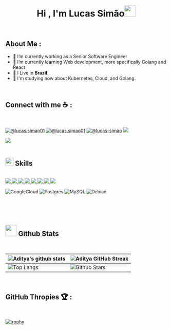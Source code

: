 
<h1 align="center"><b>Hi , I'm Lucas Simão</b><img src="https://media.giphy.com/media/hvRJCLFzcasrR4ia7z/giphy.gif" width="35"></h1>

<br>

## About Me :
- 🔭 I’m currently working as a Senior Software Engineer
- 🌱 I’m currently learning Web development, more specifically Golang and React
- 🏡 I Live in **Brazil**
- 🧠 I'm studying now about Kubernetes, Cloud, and Golang.


<br>

## Connect with me ☕ :

<br>

[![@lucas.simao01](https://img.icons8.com/fluency/48/000000/instagram-new.png "@lucas.simao01")](https://www.instagram.com/lucas.simao01/)
[![@lucas.simao01](https://img.icons8.com/fluency/48/000000/facebook.png "@lucas.simao01")](https://www.facebook.com/lucas.simao01) 
[![@lucas-simao](https://img.icons8.com/fluency/48/000000/linkedin.png "@lucas-simao")](https://www.linkedin.com/in/lucas-simao/) 
<a href="mailto:lucas.simao01@gmail.com">
  <img src="https://img.icons8.com/fluency/48/000000/gmail.png"/>
</a>

<img src="https://user-images.githubusercontent.com/73097560/115834477-dbab4500-a447-11eb-908a-139a6edaec5c.gif"><br><br>

## <img src="https://media2.giphy.com/media/QssGEmpkyEOhBCb7e1/giphy.gif?cid=ecf05e47a0n3gi1bfqntqmob8g9aid1oyj2wr3ds3mg700bl&rid=giphy.gif" width ="25"><b> Skills</b>
<br>

 <a href="https://github.com/lucas-simao/api-tasks" target="_blank" rel="noopener noreferrer">
<img src="https://img.shields.io/badge/Go-00ADD8?style=for-the-badge&logo=go&logoColor=white" />
<a />

<a href="https://github.com/lucas-simao/react-redux-toolkit" target="_blank" rel="noopener noreferrer">
<img src="https://img.shields.io/badge/JavaScript-F7DF1E?style=for-the-badge&logo=javascript&logoColor=black" />
<a />

<a href="https://github.com/lucas-simao/react-typescript" target="_blank" rel="noopener noreferrer">
<img src="https://img.shields.io/badge/TypeScript-007ACC?style=for-the-badge&logo=typescript&logoColor=white" />
<a />

<a href="https://github.com/lucas-simao/vue-basic" target="_blank" rel="noopener noreferrer">
<img src="https://img.shields.io/badge/Vue.js-35495E?style=for-the-badge&logo=vue.js&logoColor=4FC08D" />
<a />

<a href="https://github.com/lucas-simao/react-typescript" target="_blank" rel="noopener noreferrer">
<img src="https://img.shields.io/badge/React-20232A?style=for-the-badge&logo=react&logoColor=61DAFB" />
<a />

<a href="https://github.com/lucas-simao/react-typescript" target="_blank" rel="noopener noreferrer">
<img src="https://img.shields.io/badge/CSS3-1572B6?style=for-the-badge&logo=css3&logoColor=white" />
<a />

<a href="https://github.com/lucas-simao/react-typescript" target="_blank" rel="noopener noreferrer">
<img src="https://img.shields.io/badge/HTML5-E34F26?style=for-the-badge&logo=html5&logoColor=white" />
<a />

<a href="https://github.com/lucas-simao/docker-squid-proxy" target="_blank" rel="noopener noreferrer">
<img
  src="https://img.shields.io/badge/docker-%230db7ed.svg?style=for-the-badge&logo=docker&logoColor=white" />
<a />

![GoogleCloud](https://img.shields.io/badge/GoogleCloud-%234285F4.svg?style=for-the-badge&logo=google-cloud&logoColor=white) ![Postgres](https://img.shields.io/badge/postgres-%23316192.svg?style=for-the-badge&logo=postgresql&logoColor=white) ![MySQL](https://img.shields.io/badge/mysql-%2300f.svg?style=for-the-badge&logo=mysql&logoColor=white) ![Debian](https://img.shields.io/badge/Debian-D70A53?style=for-the-badge&logo=debian&logoColor=white)

  
<br>
<br>
<br>
  
## <img src="https://media.giphy.com/media/iY8CRBdQXODJSCERIr/giphy.gif" width="35"><b> Github Stats </b>

<br>
  
| ![Aditya's github stats](https://github-readme-stats.vercel.app/api?username=lucas-simao&show_icons=true&theme=algolia) | ![Aditya GitHub Streak](https://github-readme-streak-stats.herokuapp.com/?user=lucas-simao&theme=algolia) |
| --- | --- |
| ![Top Langs](https://github-readme-stats.vercel.app/api/top-langs/?username=lucas-simao&theme=algolia) | ![Github Stars](https://github-readme-stats.vercel.app/api?username=lucas-simao&show_icons=true&locale=en&count_private=true&hide_rank=true&custom_title=My%20GitHub%20Stats&disable_animations=true&theme=algolia) |

<br>

## GitHub Thropies 🏆 :

<br>

[![trophy](https://github-profile-trophy.vercel.app/?username=lucas-simao)](https://github.com/AnushkaWijegoonawardana97/github-profile-trophy)


